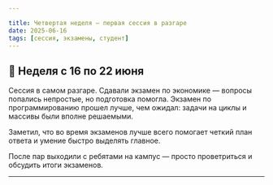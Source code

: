 ```yaml
---

title: Четвертая неделя — первая сессия в разгаре
date: 2025-06-16
tags: [сессия, экзамены, студент]
---
```


## 📌 Неделя с 16 по 22 июня

Сессия в самом разгаре. Сдавали экзамен по экономике — вопросы попались непростые, но подготовка помогла. Экзамен по программированию прошел лучше, чем ожидал: задачи на циклы и массивы были вполне решаемыми.  

Заметил, что во время экзаменов лучше всего помогает четкий план ответа и умение быстро выделять главное.  

После пар выходили с ребятами на кампус — просто проветриться и обсудить итоги экзаменов.

---

